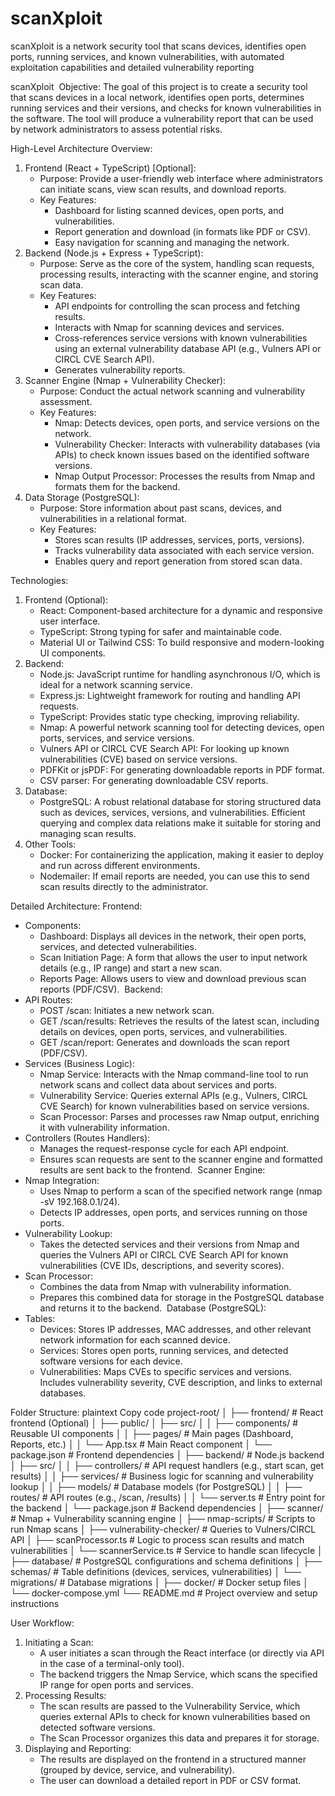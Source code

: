 # scanXploit
scanXploit is a network security tool that scans devices, identifies open ports, running services, and known vulnerabilities, with automated exploitation capabilities and detailed vulnerability reporting

scanXploit 
Objective:
The goal of this project is to create a security tool that scans devices in a local network, identifies open ports, determines running services and their versions, and checks for known vulnerabilities in the software. The tool will produce a vulnerability report that can be used by network administrators to assess potential risks.

High-Level Architecture Overview:
1. Frontend (React + TypeScript) [Optional]:
    * Purpose: Provide a user-friendly web interface where administrators can initiate scans, view scan results, and download reports.
    * Key Features:
        * Dashboard for listing scanned devices, open ports, and vulnerabilities.
        * Report generation and download (in formats like PDF or CSV).
        * Easy navigation for scanning and managing the network. 
2. Backend (Node.js + Express + TypeScript):
    * Purpose: Serve as the core of the system, handling scan requests, processing results, interacting with the scanner engine, and storing scan data.
    * Key Features:
        * API endpoints for controlling the scan process and fetching results.
        * Interacts with Nmap for scanning devices and services.
        * Cross-references service versions with known vulnerabilities using an external vulnerability database API (e.g., Vulners API or CIRCL CVE Search API).
        * Generates vulnerability reports. 
3. Scanner Engine (Nmap + Vulnerability Checker):
    * Purpose: Conduct the actual network scanning and vulnerability assessment.
    * Key Features:
        * Nmap: Detects devices, open ports, and service versions on the network.
        * Vulnerability Checker: Interacts with vulnerability databases (via APIs) to check known issues based on the identified software versions.
        * Nmap Output Processor: Processes the results from Nmap and formats them for the backend. 
4. Data Storage (PostgreSQL):
    * Purpose: Store information about past scans, devices, and vulnerabilities in a relational format.
    * Key Features:
        * Stores scan results (IP addresses, services, ports, versions).
        * Tracks vulnerability data associated with each service version.
        * Enables query and report generation from stored scan data.

Technologies:
1. Frontend (Optional):
    * React: Component-based architecture for a dynamic and responsive user interface.
    * TypeScript: Strong typing for safer and maintainable code.
    * Material UI or Tailwind CSS: To build responsive and modern-looking UI components. 
2. Backend:
    * Node.js: JavaScript runtime for handling asynchronous I/O, which is ideal for a network scanning service.
    * Express.js: Lightweight framework for routing and handling API requests.
    * TypeScript: Provides static type checking, improving reliability.
    * Nmap: A powerful network scanning tool for detecting devices, open ports, services, and service versions.
    * Vulners API or CIRCL CVE Search API: For looking up known vulnerabilities (CVE) based on service versions.
    * PDFKit or jsPDF: For generating downloadable reports in PDF format.
    * CSV parser: For generating downloadable CSV reports. 
3. Database:
    * PostgreSQL: A robust relational database for storing structured data such as devices, services, versions, and vulnerabilities. Efficient querying and complex data relations make it suitable for storing and managing scan results. 
4. Other Tools:
    * Docker: For containerizing the application, making it easier to deploy and run across different environments.
    * Nodemailer: If email reports are needed, you can use this to send scan results directly to the administrator.
 
Detailed Architecture:
Frontend:
* Components:
    * Dashboard: Displays all devices in the network, their open ports, services, and detected vulnerabilities.
    * Scan Initiation Page: A form that allows the user to input network details (e.g., IP range) and start a new scan.
    * Reports Page: Allows users to view and download previous scan reports (PDF/CSV). 
Backend:
* API Routes:
    * POST /scan: Initiates a new network scan.
    * GET /scan/results: Retrieves the results of the latest scan, including details on devices, open ports, services, and vulnerabilities.
    * GET /scan/report: Generates and downloads the scan report (PDF/CSV). 
* Services (Business Logic):
    * Nmap Service: Interacts with the Nmap command-line tool to run network scans and collect data about services and ports.
    * Vulnerability Service: Queries external APIs (e.g., Vulners, CIRCL CVE Search) for known vulnerabilities based on service versions.
    * Scan Processor: Parses and processes raw Nmap output, enriching it with vulnerability information. 
* Controllers (Routes Handlers):
    * Manages the request-response cycle for each API endpoint.
    * Ensures scan requests are sent to the scanner engine and formatted results are sent back to the frontend. 
Scanner Engine:
* Nmap Integration:
    * Uses Nmap to perform a scan of the specified network range (nmap -sV 192.168.0.1/24).
    * Detects IP addresses, open ports, and services running on those ports. 
* Vulnerability Lookup:
    * Takes the detected services and their versions from Nmap and queries the Vulners API or CIRCL CVE Search API for known vulnerabilities (CVE IDs, descriptions, and severity scores). 
* Scan Processor:
    * Combines the data from Nmap with vulnerability information.
    * Prepares this combined data for storage in the PostgreSQL database and returns it to the backend. 
Database (PostgreSQL):
* Tables:
    * Devices: Stores IP addresses, MAC addresses, and other relevant network information for each scanned device.
    * Services: Stores open ports, running services, and detected software versions for each device.
    * Vulnerabilities: Maps CVEs to specific services and versions. Includes vulnerability severity, CVE description, and links to external databases.

Folder Structure:
plaintext
Copy code
project-root/
│
├── frontend/                       # React frontend (Optional)
│   ├── public/
│   ├── src/
│   │   ├── components/             # Reusable UI components
│   │   ├── pages/                  # Main pages (Dashboard, Reports, etc.)
│   │   └── App.tsx                 # Main React component
│   └── package.json                # Frontend dependencies
│
├── backend/                        # Node.js backend
│   ├── src/
│   │   ├── controllers/            # API request handlers (e.g., start scan, get results)
│   │   ├── services/               # Business logic for scanning and vulnerability lookup
│   │   ├── models/                 # Database models (for PostgreSQL)
│   │   ├── routes/                 # API routes (e.g., /scan, /results)
│   │   └── server.ts               # Entry point for the backend
│   └── package.json                # Backend dependencies
│
├── scanner/                        # Nmap + Vulnerability scanning engine
│   ├── nmap-scripts/               # Scripts to run Nmap scans
│   ├── vulnerability-checker/      # Queries to Vulners/CIRCL API
│   ├── scanProcessor.ts            # Logic to process scan results and match vulnerabilities
│   └── scannerService.ts           # Service to handle scan lifecycle
│
├── database/                       # PostgreSQL configurations and schema definitions
│   ├── schemas/                    # Table definitions (devices, services, vulnerabilities)
│   └── migrations/                 # Database migrations
│
├── docker/                         # Docker setup files
│   └── docker-compose.yml
└── README.md                       # Project overview and setup instructions

User Workflow:
1. Initiating a Scan:
    * A user initiates a scan through the React interface (or directly via API in the case of a terminal-only tool).
    * The backend triggers the Nmap Service, which scans the specified IP range for open ports and services.
2. Processing Results:
    * The scan results are passed to the Vulnerability Service, which queries external APIs to check for known vulnerabilities based on detected software versions.
    * The Scan Processor organizes this data and prepares it for storage.
3. Displaying and Reporting:
    * The results are displayed on the frontend in a structured manner (grouped by device, service, and vulnerability).
    * The user can download a detailed report in PDF or CSV format.

